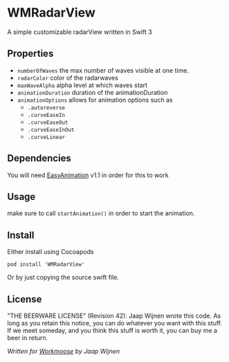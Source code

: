 # WMRadarView
A simple customizable radarView written in Swift 3

## Properties
* `numberOfWaves` the max number of waves visible at one time.
* `radarColor` color of the radarwaves
* `maxWaveAlpha` alpha level at which waves start
* `animationDuration` duration of the animationDuration
* `animationOptions` allows for animation options such as
  - `.autoreverse`
  - `.curveEaseIn`
  - `.curveEaseOut`
  - `.curveEaseInOut`
  - `.curveLinear`

## Dependencies
You will need [EasyAnimation](https://github.com/icanzilb/EasyAnimation) v1.1 in order for this to work

## Usage

make sure to call `startAnimation()` in order to start the animation.

## Install

Either install using Cocoapods

`pod install 'WMRadarView'`

Or by just copying the source swift file.

## License
"THE BEERWARE LICENSE" (Revision 42):
Jaap Wijnen wrote this code. As long as you retain this
notice, you can do whatever you want with this stuff. If we
meet someday, and you think this stuff is worth it, you can
buy me a beer in return.

*Written for [Workmoose](https://github.com/Workmoose) by Jaap Wijnen*
